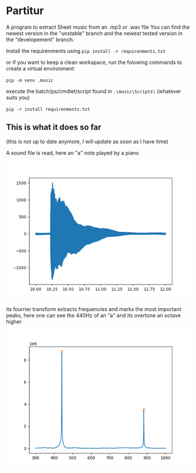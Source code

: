 # Partitur
A program to extract Sheet music from an .mp3 or .wav file
You can find the newest version in the "unstable" branch and the newest tested version in the "developement" branch.

Install the requirenments using 
``pip install -r requirenments.txt``


or if you want to keep a clean workspace, run the folowing commands to create a virtual environment:

``pip -m venv .music``

execute the batch/ps/cmdlet/script found in ``.\music\Scripts\`` (whatever suits you)

``pip -r install requirenments.txt``

## This is what it does so far
(this is not up to date anymore, I will update as soon as I have time)


A sound file is read, here an "a" note played by a piano

![a raw a note played by a piano](/images/piano_a.png)

its fourrier transform extracts frequencies and marks the most important peaks, here one can see the 440Hz of an "a" and its overtone an octave higher

![transform](/images/transformed.png)
